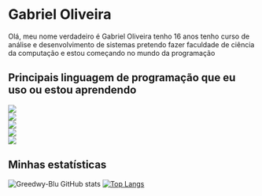 
# Gabriel Oliveira

Olá, meu nome verdadeiro é Gabriel Oliveira tenho 16 anos tenho curso de análise e desenvolvimento de sistemas pretendo fazer faculdade de ciência da computação e estou começando no mundo da programação

## Principais linguagem de programação que eu uso ou estou aprendendo


<div>
 <a>
        <img src="https://img.shields.io/badge/-React.js-blue" /></a>

</div>

<div>
 <a>
        <img src="https://img.shields.io/badge/-VUE-blue" /></a>

</div>

<div>
<a>
        <img src="https://img.shields.io/badge/-PHP-important" /></a>

</div>
<div>
<a>
        <img src="https://img.shields.io/badge/-Typescript-yellowgreenn" /></a>
</div>

<div>
<a>
        <img src="https://img.shields.io/badge/-Node-critical" /></a>
</div>

## Minhas estatísticas


 <div>

   
![Greedwy-Blu GitHub stats](https://github-readme-stats.vercel.app/api?username=Greedwy-Blu&show_icons=true&theme=darcula)
[![Top Langs](https://github-readme-stats.vercel.app/api/top-langs/?username=Greedwy-Blu&layout=compact&langs_count=7&show_icons=true&theme=darcula)](https://github.com/Greedwy-Blu/github-readme-stats)

 
</div>



